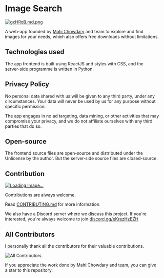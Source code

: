 # Image Search

[![gxHRoB.md.png](https://iili.io/gxHRoB.md.png)](https://freeimage.host/i/gxHRoB)

A web-app founded by [Mahi Chowdary](https://github.com/Mahich123/) and team to explore and find images for your needs, which also offers free downloads without limitations.

## Technologies used

The app frontend is built using ReactJS and styles with CSS, and the server-side programme is written in Python.

## Privacy Policy

No personal data shared with us will be given to any third party, under any circumstances. Your data will never be used by us for any purpose without specific permission.

The app engages in no ad targeting, data mining, or other activities that may compromise your privacy, and we do not affiliate ourselves with any third parties that do so.

## Open-source

The frontend source files are open-source and distributed under the Unlicense by the author. But the server-side source files are closed-source.

## Contribution

[![Loading Image...](https://img.shields.io/github/issues/Mahich123/Image_Search?color=orange)](https://github.com/Mahich123/Image_Search/issues)

Contributions are always welcome.

Read [CONTRIBUTING.md](https://github.com/Mahich123/Image_Search/blob/main/CONTRIBUTING.md) for more information.

We also have a Discord server where we discuss this project. If you're interested, you're always welcome to join [discord.gg/eKrezHzEZH](https://discord.gg/eKrezHzEZH).

## All Contributors

I personally thank all the contributors for their valuable contributions.

![All Contributors](https://contributors-img.web.app/image?repo=mahich123/Image_Search)

If you appreciate the work done by Mahi Chowdary and team, you can give a star to this repository.
